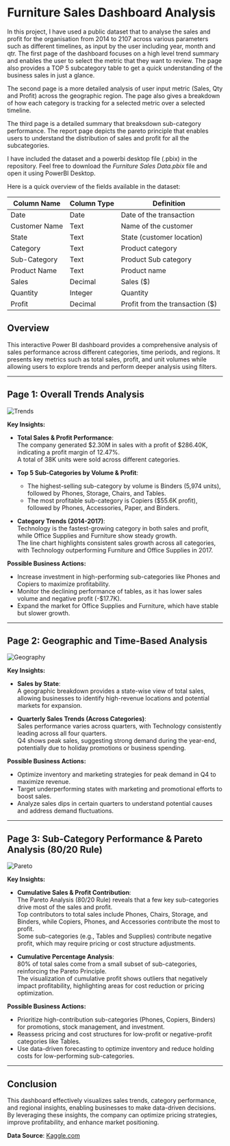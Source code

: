 # Furniture Sales Dashboard Analysis

In this project, I have used a public dataset that to analyse the sales and profit for the organisation from 2014 to 2107 across various parameters such as different timelines, as input by the user including year, month and qtr. The first page of the dashboard focuses on a high level trend summary and enables the user to select the metric that they want to review. The page also provides a TOP 5 subcategory table to get a quick understanding of the business sales in just a glance. 

The second page is a more detailed analysis of user input metric (Sales, Qty and Profit) across the geographic region. The page also gives a breakdown of how each category is tracking for a selected metric over a selected timeline. 

The third page is a detailed summary that breaksdown sub-category performance. The report page depicts the pareto principle that enables users to understand the distribution of sales and profit for all the subcategories. 

I have included the dataset and a powerbi desktop file (.pbix) in the repository. Feel free to download the *Furniture Sales Data.pbix* file and open it using PowerBI Desktop. 

Here is a quick overview of the fields available in the dataset: 

| Column Name     | Column Type | Definition                         |
|-----------------|-------------|------------------------------------|
| Date            | Date        | Date of the transaction            |
| Customer Name   | Text        | Name of the customer               |
| State           | Text        | State (customer location)          |
| Category        | Text        | Product category                   |
| Sub-Category    | Text        | Product Sub category               |
| Product Name    | Text        | Product name                       |
| Sales           | Decimal     | Sales ($)                          |
| Quantity        | Integer     | Quantity                           |
| Profit          | Decimal     | Profit from the transaction ($)    |

		
		



## Overview

This interactive Power BI dashboard provides a comprehensive analysis of sales performance across different categories, time periods, and regions. It presents key metrics such as total sales, profit, and unit volumes while allowing users to explore trends and perform deeper analysis using filters.

---

## Page 1: Overall Trends Analysis

![Trends](https://github.com/user-attachments/assets/59190f1e-baea-413a-8da6-72de903c7dc6)


**Key Insights:**
- **Total Sales & Profit Performance**:  
  The company generated $2.30M in sales with a profit of $286.40K, indicating a profit margin of 12.47%.  
  A total of 38K units were sold across different categories.

- **Top 5 Sub-Categories by Volume & Profit**:  
  - The highest-selling sub-category by volume is Binders (5,974 units), followed by Phones, Storage, Chairs, and Tables.  
  - The most profitable sub-category is Copiers ($55.6K profit), followed by Phones, Accessories, Paper, and Binders.

- **Category Trends (2014-2017)**:  
  Technology is the fastest-growing category in both sales and profit, while Office Supplies and Furniture show steady growth.  
  The line chart highlights consistent sales growth across all categories, with Technology outperforming Furniture and Office Supplies in 2017.

**Possible Business Actions:**
- Increase investment in high-performing sub-categories like Phones and Copiers to maximize profitability.
- Monitor the declining performance of tables, as it has lower sales volume and negative profit (-$17.7K).
- Expand the market for Office Supplies and Furniture, which have stable but slower growth.

---

## Page 2: Geographic and Time-Based Analysis

![Geography](https://github.com/user-attachments/assets/059fa4af-667d-4f01-acf4-69189fbb36cd)


**Key Insights:**
- **Sales by State**:  
  A geographic breakdown provides a state-wise view of total sales, allowing businesses to identify high-revenue locations and potential markets for expansion.

- **Quarterly Sales Trends (Across Categories)**:  
  Sales performance varies across quarters, with Technology consistently leading across all four quarters.  
  Q4 shows peak sales, suggesting strong demand during the year-end, potentially due to holiday promotions or business spending.

**Possible Business Actions:**
- Optimize inventory and marketing strategies for peak demand in Q4 to maximize revenue.
- Target underperforming states with marketing and promotional efforts to boost sales.
- Analyze sales dips in certain quarters to understand potential causes and address demand fluctuations.

---

## Page 3: Sub-Category Performance & Pareto Analysis (80/20 Rule)

![Pareto](https://github.com/user-attachments/assets/09e09d7e-68c2-42e2-93df-99d800b289aa)


**Key Insights:**
- **Cumulative Sales & Profit Contribution**:  
  The Pareto Analysis (80/20 Rule) reveals that a few key sub-categories drive most of the sales and profit.  
  Top contributors to total sales include Phones, Chairs, Storage, and Binders, while Copiers, Phones, and Accessories contribute the most to profit.  
  Some sub-categories (e.g., Tables and Supplies) contribute negative profit, which may require pricing or cost structure adjustments.

- **Cumulative Percentage Analysis**:  
  80% of total sales come from a small subset of sub-categories, reinforcing the Pareto Principle.  
  The visualization of cumulative profit shows outliers that negatively impact profitability, highlighting areas for cost reduction or pricing optimization.

**Possible Business Actions:**
- Prioritize high-contribution sub-categories (Phones, Copiers, Binders) for promotions, stock management, and investment.
- Reassess pricing and cost structures for low-profit or negative-profit categories like Tables.
- Use data-driven forecasting to optimize inventory and reduce holding costs for low-performing sub-categories.

---

## Conclusion  
This dashboard effectively visualizes sales trends, category performance, and regional insights, enabling businesses to make data-driven decisions. By leveraging these insights, the company can optimize pricing strategies, improve profitability, and enhance market positioning.

**Data Source**: [Kaggle.com](https://www.kaggle.com)

